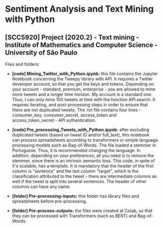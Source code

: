 # Sentiment Analysis and Text Mining with Python

## [SCC5920] Project (2020.2) - Text mining - Institute of Mathematics and Computer Science - University of São Paulo

Files and folders:

* **[code] Mining_Twitter_with_Python.ipynb:** this file contains the Jupyter Notebook concerning the Tweepy library with API. It requires a Twitter developer account, so that you get the keys and tokens. Depending on your account - standard, premium, enterprise - you are allowed to mine more tweets and a longer time horizon. My account is a standard one. Thus, I can only mine 100 tweets at time with the function API.search. It requires iterating, and post-processing steps in order to ensure that there are not duplicated tweets. The .txt file contains four lines - consumer_key, consumer_secret, access_token and access_token_secret - API authentication.

* **[code] Pre_processing_Tweets_with_Python.ipynb:** after excluding duplicated tweets (based on tweet ID and/or full_text), this notebook can process spreadsheets according to transformers or simple language processing models such as Bag-of-Words. The file loaded a stemmer in Portuguese. Thus, it is recommended changing the language. In addition, depending on your preferences, all you need is to remove the stemmer, since there is an intrinsic semantic loss. This code, in spite of it's scalable, has a template. It is mandatory that the header of the first column is "sentence" and the last column "target", which is the classification attributed to the tweet - there are intermediate columns as well if the tweet is split into several sentences. The header of other columns can have any name.

* **[folder] Pre-processing-inputs:** this folder has library files and spreadsheets before pre-processing.

* **[folder] Pre-process-outputs:** the files were created at Colab, so that they can be processed with Transformers (such as BERT) and Bag-of-Words.
